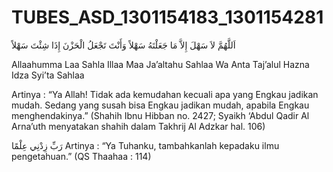 # TUBES_ASD_1301154183_1301154281

اَللَّهُمَّ لاَ سَهْلَ إِلاَّ مَا جَعَلْتَهُ سَهْلاً وَأَنْتَ تَجْعَلُ الْحَزْنَ إِذَا شِئْتَ سَهْلاً

Allaahumma Laa Sahla Illaa Maa Ja’altahu Sahlaa Wa Anta Taj’alul Hazna Idza Syi’ta Sahlaa

 Artinya :
“Ya Allah! Tidak ada kemudahan kecuali apa yang Engkau jadikan mudah. Sedang yang susah bisa Engkau jadikan mudah, apabila Engkau menghendakinya.” (Shahih Ibnu Hibban no. 2427; Syaikh ‘Abdul Qadir Al Arna’uth menyatakan shahih dalam Takhrij Al Adzkar hal. 106)

رَبِّ زِدْنِي عِلْمًا
 Artinya :
“Ya Tuhanku, tambahkanlah kepadaku ilmu pengetahuan.” (QS Thaahaa : 114)

